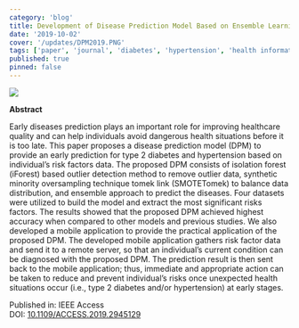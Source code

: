 ```yaml
---
category: 'blog'
title: Development of Disease Prediction Model Based on Ensemble Learning Approach for Diabetes and Hypertension
date: '2019-10-02'
cover: '/updates/DPM2019.PNG'
tags: ['paper', 'journal', 'diabetes', 'hypertension', 'health informatics', 'machine learning']
published: true
pinned: false
---
```


<img src="/updates/DPM2019.PNG"/><br/>

**Abstract**

Early diseases prediction plays an important role for improving healthcare quality and can help individuals avoid dangerous health situations before it is too late. This paper proposes a disease prediction model (DPM) to provide an early prediction for type 2 diabetes and hypertension based on individual’s risk factors data. The proposed DPM consists of isolation forest (iForest) based outlier detection method to remove outlier data, synthetic minority oversampling technique tomek link (SMOTETomek) to balance data distribution, and ensemble approach to predict the diseases. Four datasets were utilized to build the model and extract the most significant risks factors. The results showed that the proposed DPM achieved highest accuracy when compared to other models and previous studies. We also developed a mobile application to provide the practical application of the proposed DPM. The developed mobile application gathers risk factor data and send it to a remote server, so that an individual’s current condition can be diagnosed with the proposed DPM. The prediction result is then sent back to the mobile application; thus, immediate and appropriate action can be taken to reduce and prevent individual’s risks once unexpected health situations occur (i.e., type 2 diabetes and/or hypertension) at early stages.

Published in: IEEE Access<br/>
DOI: <a target='_blank' alt='' rel='noopener noreferrer' href='https://doi.org/10.1109/ACCESS.2019.2945129'>10.1109/ACCESS.2019.2945129</a>
